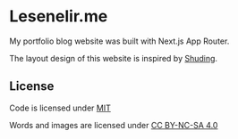 # Lesenelir.me

My portfolio blog website was built with Next.js App Router. 

The layout design of this website is inspired by [Shuding](https://github.com/shuding).

## License
Code is licensed under [MIT](https://opensource.org/licenses/MIT)

Words and images are licensed under [CC BY-NC-SA 4.0](https://creativecommons.org/licenses/by-nc-sa/4.0/)
